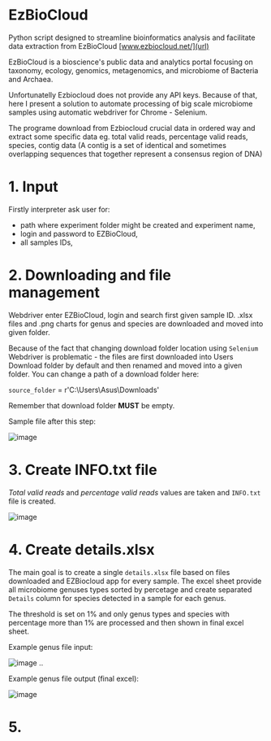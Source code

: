# EzBioCloud 
Python script designed to streamline bioinformatics analysis and facilitate data extraction from EzBioCloud [www.ezbiocloud.net/](url)

EzBioCloud is a bioscience's public data and analytics portal focusing on taxonomy, ecology, genomics, metagenomics, and microbiome of Bacteria and Archaea. 

Unfortunatelly Ezbiocloud does not provide any API keys. Because of that, here I present a solution to automate processing of big scale microbiome samples using automatic webdriver for Chrome - Selenium. 

The programe download from Ezbiocloud crucial data in ordered way and extract some specific data eg. total valid reads, percentage valid reads, species, contig data (A contig is a set of identical and sometimes overlapping sequences that together represent a consensus region of DNA)

# 1. Input
Firstly interpreter ask user for:
- path where experiment folder might be created and experiment name,
- login and password to EZBioCloud,
- all samples IDs,
  
# 2. Downloading and file management

Webdriver enter EZBioCloud, login and search first given sample ID.
.xlsx files and .png charts for genus and species are downloaded and moved into given folder.

Because of the fact that changing download folder location using `Selenium` Webdriver is problematic - the files are first downloaded into Users Download folder by default and then renamed and moved into a given folder.
You can change a path of a download folder here:

`source_folder` = r'C:\Users\Asus\Downloads\'

Remember that download folder **MUST** be empty.

Sample file after this step:

![image](https://github.com/janklaszczyk/EzBioCloud-automation/assets/129321529/5b477672-29e0-4908-8f41-c1fa2fbacd91)

# 3. Create INFO.txt file

_Total valid reads_ and _percentage valid reads_ values are taken and `INFO.txt` file is created.

![image](https://github.com/janklaszczyk/EzBioCloud-automation/assets/129321529/e1f9ce38-3759-4712-8174-e0a74eb4ce6d)

# 4. Create details.xlsx

The main goal is to create a single `details.xlsx` file based on files downloaded and EZBiocloud app for every sample. The excel sheet provide all microbiome genuses types sorted by percetage and create separated `Details` column for species detected in a sample for each genus.

The threshold is set on 1% and only genus types and species with percentage more than 1% are processed and then shown in final excel sheet.

Example genus file input:

![image](https://github.com/janklaszczyk/EzBioCloud-automation/assets/129321529/93bba852-c490-4fe4-87d9-6377c94c2380)
..

Example genus file output (final excel):

![image](https://github.com/janklaszczyk/EzBioCloud-automation/assets/129321529/4252369e-9154-4c8f-ab01-c13ef9c3180f)

# 5. 

